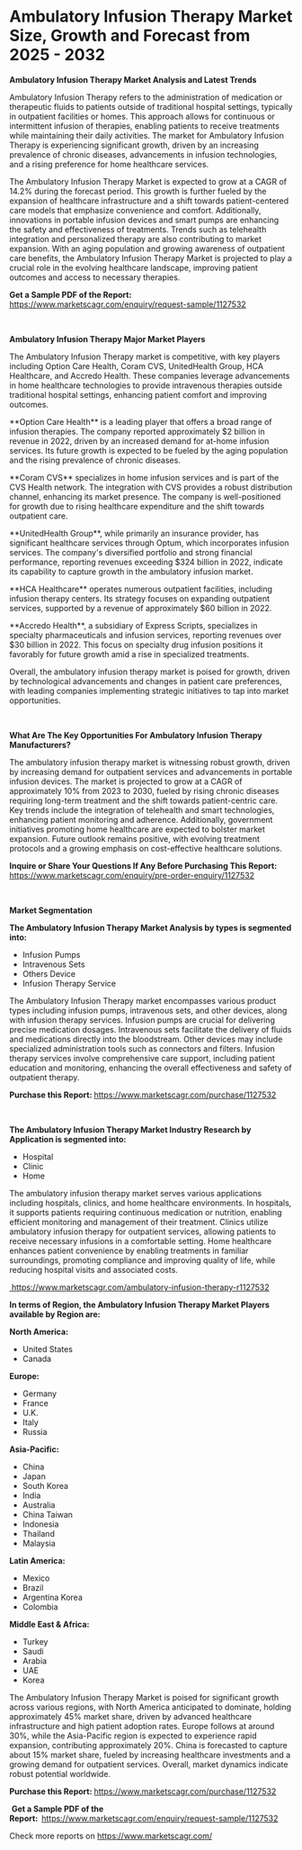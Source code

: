 <p><h1>Ambulatory Infusion Therapy Market Size, Growth and Forecast from 2025 - 2032</h1></p><p><strong>Ambulatory Infusion Therapy Market Analysis and Latest Trends</strong></p>
<p><p>Ambulatory Infusion Therapy refers to the administration of medication or therapeutic fluids to patients outside of traditional hospital settings, typically in outpatient facilities or homes. This approach allows for continuous or intermittent infusion of therapies, enabling patients to receive treatments while maintaining their daily activities. The market for Ambulatory Infusion Therapy is experiencing significant growth, driven by an increasing prevalence of chronic diseases, advancements in infusion technologies, and a rising preference for home healthcare services.</p><p>The Ambulatory Infusion Therapy Market is expected to grow at a CAGR of 14.2% during the forecast period. This growth is further fueled by the expansion of healthcare infrastructure and a shift towards patient-centered care models that emphasize convenience and comfort. Additionally, innovations in portable infusion devices and smart pumps are enhancing the safety and effectiveness of treatments. Trends such as telehealth integration and personalized therapy are also contributing to market expansion. With an aging population and growing awareness of outpatient care benefits, the Ambulatory Infusion Therapy Market is projected to play a crucial role in the evolving healthcare landscape, improving patient outcomes and access to necessary therapies.</p></p>
<p><strong>Get a Sample PDF of the Report:&nbsp;</strong> <a href="https://www.marketscagr.com/enquiry/request-sample/1127532?utm_campaign=2796&utm_medium=2&utm_source=Github&utm_content=ia&utm_term=06032025&utm_id=ambulatory-infusion-therapy">https://www.marketscagr.com/enquiry/request-sample/1127532</a></p>
<p>&nbsp;</p>
<p><strong>Ambulatory Infusion Therapy Major Market Players</strong></p>
<p><p>The Ambulatory Infusion Therapy market is competitive, with key players including Option Care Health, Coram CVS, UnitedHealth Group, HCA Healthcare, and Accredo Health. These companies leverage advancements in home healthcare technologies to provide intravenous therapies outside traditional hospital settings, enhancing patient comfort and improving outcomes.</p><p>**Option Care Health** is a leading player that offers a broad range of infusion therapies. The company reported approximately $2 billion in revenue in 2022, driven by an increased demand for at-home infusion services. Its future growth is expected to be fueled by the aging population and the rising prevalence of chronic diseases.</p><p>**Coram CVS** specializes in home infusion services and is part of the CVS Health network. The integration with CVS provides a robust distribution channel, enhancing its market presence. The company is well-positioned for growth due to rising healthcare expenditure and the shift towards outpatient care.</p><p>**UnitedHealth Group**, while primarily an insurance provider, has significant healthcare services through Optum, which incorporates infusion services. The company's diversified portfolio and strong financial performance, reporting revenues exceeding $324 billion in 2022, indicate its capability to capture growth in the ambulatory infusion market.</p><p>**HCA Healthcare** operates numerous outpatient facilities, including infusion therapy centers. Its strategy focuses on expanding outpatient services, supported by a revenue of approximately $60 billion in 2022.</p><p>**Accredo Health**, a subsidiary of Express Scripts, specializes in specialty pharmaceuticals and infusion services, reporting revenues over $30 billion in 2022. This focus on specialty drug infusion positions it favorably for future growth amid a rise in specialized treatments.</p><p>Overall, the ambulatory infusion therapy market is poised for growth, driven by technological advancements and changes in patient care preferences, with leading companies implementing strategic initiatives to tap into market opportunities.</p></p>
<p>&nbsp;</p>
<p><strong>What Are The Key Opportunities For Ambulatory Infusion Therapy Manufacturers?</strong></p>
<p><p>The ambulatory infusion therapy market is witnessing robust growth, driven by increasing demand for outpatient services and advancements in portable infusion devices. The market is projected to grow at a CAGR of approximately 10% from 2023 to 2030, fueled by rising chronic diseases requiring long-term treatment and the shift towards patient-centric care. Key trends include the integration of telehealth and smart technologies, enhancing patient monitoring and adherence. Additionally, government initiatives promoting home healthcare are expected to bolster market expansion. Future outlook remains positive, with evolving treatment protocols and a growing emphasis on cost-effective healthcare solutions.</p></p>
<p><strong>Inquire or Share Your Questions If Any Before Purchasing This Report:</strong> <a href="https://www.marketscagr.com/enquiry/pre-order-enquiry/1127532?utm_campaign=2796&utm_medium=2&utm_source=Github&utm_content=ia&utm_term=06032025&utm_id=ambulatory-infusion-therapy">https://www.marketscagr.com/enquiry/pre-order-enquiry/1127532</a></p>
<p>&nbsp;</p>
<p><strong>Market Segmentation</strong></p>
<p><strong>The Ambulatory Infusion Therapy Market Analysis by types is segmented into:</strong></p>
<p><ul><li>Infusion Pumps</li><li>Intravenous Sets</li><li>Others Device</li><li>Infusion Therapy Service</li></ul></p>
<p><p>The Ambulatory Infusion Therapy market encompasses various product types including infusion pumps, intravenous sets, and other devices, along with infusion therapy services. Infusion pumps are crucial for delivering precise medication dosages. Intravenous sets facilitate the delivery of fluids and medications directly into the bloodstream. Other devices may include specialized administration tools such as connectors and filters. Infusion therapy services involve comprehensive care support, including patient education and monitoring, enhancing the overall effectiveness and safety of outpatient therapy.</p></p>
<p><strong>Purchase this Report:&nbsp;</strong><a href="https://www.marketscagr.com/purchase/1127532?utm_campaign=2796&utm_medium=2&utm_source=Github&utm_content=ia&utm_term=06032025&utm_id=ambulatory-infusion-therapy">https://www.marketscagr.com/purchase/1127532</a></p>
<p>&nbsp;</p>
<p><strong>The Ambulatory Infusion Therapy Market Industry Research by Application is segmented into:</strong></p>
<p><ul><li>Hospital</li><li>Clinic</li><li>Home</li></ul></p>
<p><p>The ambulatory infusion therapy market serves various applications including hospitals, clinics, and home healthcare environments. In hospitals, it supports patients requiring continuous medication or nutrition, enabling efficient monitoring and management of their treatment. Clinics utilize ambulatory infusion therapy for outpatient services, allowing patients to receive necessary infusions in a comfortable setting. Home healthcare enhances patient convenience by enabling treatments in familiar surroundings, promoting compliance and improving quality of life, while reducing hospital visits and associated costs.</p></p>
<p><a href="https://www.marketscagr.com/ambulatory-infusion-therapy-r1127532?utm_campaign=2796&utm_medium=2&utm_source=Github&utm_content=ia&utm_term=06032025&utm_id=ambulatory-infusion-therapy">&nbsp;https://www.marketscagr.com/ambulatory-infusion-therapy-r1127532</a></p>
<p><strong>In terms of Region, the Ambulatory Infusion Therapy Market Players available by Region are:</strong></p>
<p>
    <p> <strong> North America: </strong>
        <ul>
            <li>United States</li>
            <li>Canada</li>
        </ul>
        </p> 
    <p> <strong> Europe: </strong>
        <ul>
            <li>Germany</li>
            <li>France</li>
            <li>U.K.</li>
            <li>Italy</li>
            <li>Russia</li>
        </ul>
        </p> 
    <p> <strong> Asia-Pacific: </strong>
        <ul>
            <li>China</li>
            <li>Japan</li>
            <li>South Korea</li>
            <li>India</li>
            <li>Australia</li>
            <li>China Taiwan</li>
            <li>Indonesia</li>
            <li>Thailand</li>
            <li>Malaysia</li>
        </ul>
        </p> 
    <p> <strong> Latin America: </strong>
        <ul>
            <li>Mexico</li>
            <li>Brazil</li>
            <li>Argentina Korea</li>
            <li>Colombia</li>
        </ul>
        </p> 
    <p> <strong> Middle East & Africa: </strong>
        <ul>
            <li>Turkey</li>
            <li>Saudi</li>
            <li>Arabia</li>
            <li>UAE</li>
            <li>Korea</li>
        </ul>
    </p>
    </p>
<p><p>The Ambulatory Infusion Therapy Market is poised for significant growth across various regions, with North America anticipated to dominate, holding approximately 45% market share, driven by advanced healthcare infrastructure and high patient adoption rates. Europe follows at around 30%, while the Asia-Pacific region is expected to experience rapid expansion, contributing approximately 20%. China is forecasted to capture about 15% market share, fueled by increasing healthcare investments and a growing demand for outpatient services. Overall, market dynamics indicate robust potential worldwide.</p></p>
<p><strong>Purchase this Report: </strong><a href="https://www.marketscagr.com/purchase/1127532?utm_campaign=2796&utm_medium=2&utm_source=Github&utm_content=ia&utm_term=06032025&utm_id=ambulatory-infusion-therapy">https://www.marketscagr.com/purchase/1127532</a></p>
<p>&nbsp;<strong>Get a Sample PDF of the Report:&nbsp;&nbsp;</strong><a href="https://www.marketscagr.com/enquiry/request-sample/1127532?utm_campaign=2796&utm_medium=2&utm_source=Github&utm_content=ia&utm_term=06032025&utm_id=ambulatory-infusion-therapy">https://www.marketscagr.com/enquiry/request-sample/1127532</a></p>
<p><strong></strong></p>
<p>Check more reports on <a href="https://www.marketscagr.com/?utm_campaign=2796&utm_medium=2&utm_source=Github&utm_content=ia&utm_term=06032025&utm_id=ambulatory-infusion-therapy">https://www.marketscagr.com/</a></p>